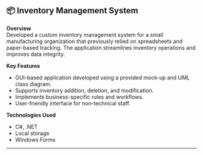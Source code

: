 ## 📦 Inventory Management System

**Overview**  
Developed a custom inventory management system for a small manufacturing organization that previously relied on spreadsheets and paper-based tracking. The application streamlines inventory operations and improves data integrity.

**Key Features**
- GUI-based application developed using a provided mock-up and UML class diagram.
- Supports inventory addition, deletion, and modification.
- Implements business-specific rules and workflows.
- User-friendly interface for non-technical staff.

**Technologies Used**
- C#, .NET 
- Local storage
- Windows Forms

---
